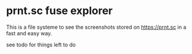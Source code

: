 # prnt.sc fuse explorer

This is a file systeme to see the screenshots stored on https://prnt.sc in a fast and easy way.

see todo for things left to do
